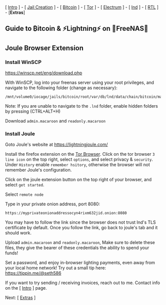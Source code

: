 [ [Intro](README.md) ] - [ [Jail Creation](freenas_1_jail_creation.md) ] - [ [Bitcoin](freenas_2_bitcoin.md) ] - [ [Tor](freenas_3_tor.md) ] - [ [Electrum](freenas_4_electrum.md) ] - [ [lnd](freenas_5_lnd.md) ] - [ [RTL](freenas_6_rtl.md) ] - [**Extras**]

## Guide to ₿itcoin & ⚡Lightning️⚡ on 🦈FreeNAS🦈

## Joule Browser Extension

### Install WinSCP
https://winscp.net/eng/download.php

With WinSCP, log into your freenas server using your root privileges, and navigate to the following folder (change as necessary):
```
/mnt/volume0/iocage/jails/bitcoin/root/var/db/lnd/data/chain/bitcoin/mainnet
```
Note: If you are unable to navigate to the `.lnd` folder, enable hidden folders by pressing (CTRL+ALT+H)

Download `admin.macaroon` and `readonly.macaroon`

### Install Joule

Goto Joule's website at https://lightningjoule.com/

Install the firefox extension on the [Tor Browser](https://www.torproject.org/download/). Click on the tor browser `3 line icon` on the top right, select `options`, and select privacy & `security`. Under `History` enable `remember hsitory`, otherwise the browser will not remember Joule's configuration.

Click on the joule extension button on the top right of your browser, and select `get started`. 

Select `remote node`

Type in your private onion address, port 8080:
```
https://myprivateonionaddressocyn4rixm632jid.onion:8080
```

You may have to follow the link since the browser does not trust lnd's TLS certificate by default. Once you follow the link, go back to joule's tab and it should work.

Upload `admin.macaroon` and `readonly.macaroon`, Make sure to delete these files, they give the bearer of these credentials the ability to spend your funds!

Set a password, and enjoy in-browser lighting payments, even away from your local home network! Try out a small tip here:
https://tippin.me/@seth586

If you want to try sending / receiving invoices, reach out to me. Contact info on the [ [Intro](README.md) ] page.

Next: [ [Extras](extras.md) ]
